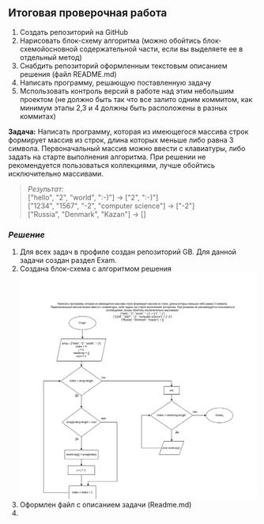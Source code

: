 ## Итоговая проверочная работа

1. Создать репозиторий на GitHub
2. Нарисовать блок-схему алгоритма (можно обойтись блок-схемойосновной содержательной части, если вы выделяете ее в отдельный метод)
3. Снабдить репозиторий оформленным текстовым описанием решения (файл README.md)
4. Написать программу, решающую поставленную задачу
5. Мспользовать контроль версий в работе над этим небольшим проектом (не должно быть так что все залито одним коммитом, как минимум этапы 2,3 и 4 должны быть расположены в разных коммитах)

**Задача:** 
Написать программу, которая из имеющегося массива строк формирует массив из строк, длина которых меньше либо равна 3 символа. Первоначальный массив можно ввести с клавиатуры, либо задать на старте выполнения алгоритма. При решении не рекомендуется пользоваться коллекциями, лучше обойтись исключительно массивами.

> *Результат:*  
>["hello", "2", "world", ":-)"] -> ["2", ":-)"]  
>["1234", "1567", "-2", "computer science"] -> ["-2"]  
>["Russia", "Denmark", "Kazan"] -> [] 
  

### *Решение*
1. Для всех задач в профиле создан репозиторий GB. Для данной задачи создан раздел Exam.
2. Создана блок-схема с алгоритмом решения
![Схема](sheme-new.png)
3. Оформлен файл с описанием задачи (Readme.md)
4. 